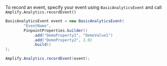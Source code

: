 To record an event, specify your event using `BasicAnalyticsEvent` and call `Amplify.Analytics.recordEvent()`

```java
BasicAnalyticsEvent event = new BasicAnalyticsEvent(
        "EventName",
        PinpointProperties.builder()
            .add("DemoProperty1", "DemoValue1")
            .add("DemoProperty2", 2.0)
            .build()
);

Amplify.Analytics.recordEvent(event);
```
